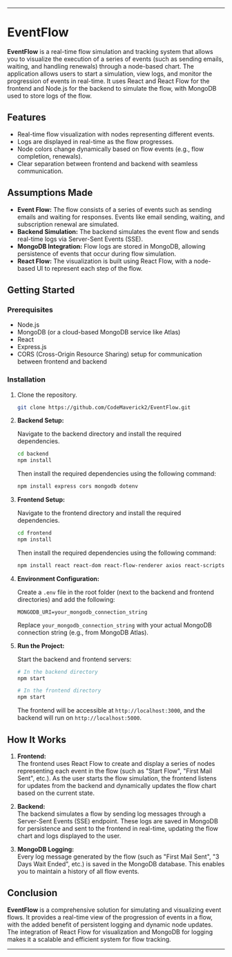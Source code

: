 
---

# EventFlow

**EventFlow** is a real-time flow simulation and tracking system that allows you to visualize the execution of a series of events (such as sending emails, waiting, and handling renewals) through a node-based chart. The application allows users to start a simulation, view logs, and monitor the progression of events in real-time. It uses React and React Flow for the frontend and Node.js for the backend to simulate the flow, with MongoDB used to store logs of the flow.

## Features

- Real-time flow visualization with nodes representing different events.
- Logs are displayed in real-time as the flow progresses.
- Node colors change dynamically based on flow events (e.g., flow completion, renewals).
- Clear separation between frontend and backend with seamless communication.

## Assumptions Made

- **Event Flow:** The flow consists of a series of events such as sending emails and waiting for responses. Events like email sending, waiting, and subscription renewal are simulated.
- **Backend Simulation:** The backend simulates the event flow and sends real-time logs via Server-Sent Events (SSE).
- **MongoDB Integration:** Flow logs are stored in MongoDB, allowing persistence of events that occur during flow simulation.
- **React Flow:** The visualization is built using React Flow, with a node-based UI to represent each step of the flow.

## Getting Started

### Prerequisites

- Node.js
- MongoDB (or a cloud-based MongoDB service like Atlas)
- React
- Express.js
- CORS (Cross-Origin Resource Sharing) setup for communication between frontend and backend




### Installation

1. Clone the repository.

   ```bash
   git clone https://github.com/CodeMaverick2/EventFlow.git
   ```

2. **Backend Setup:**

   Navigate to the backend directory and install the required dependencies.

   ```bash
   cd backend
   npm install
   ```
   Then install the required dependencies using the following command:
   ```bash
   npm install express cors mongodb dotenv
   ```

3. **Frontend Setup:**

   Navigate to the frontend directory and install the required dependencies.

   ```bash
   cd frontend
   npm install
   ```
   Then install the required dependencies using the following command:
   ```bash
   npm install react react-dom react-flow-renderer axios react-scripts
   ```

4. **Environment Configuration:**

   Create a `.env` file in the root folder (next to the backend and frontend directories) and add the following:

   ```
   MONGODB_URI=your_mongodb_connection_string
   ```

   Replace `your_mongodb_connection_string` with your actual MongoDB connection string (e.g., from MongoDB Atlas).

5. **Run the Project:**

   Start the backend and frontend servers:

   ```bash
   # In the backend directory
   npm start

   # In the frontend directory
   npm start
   ```

   The frontend will be accessible at `http://localhost:3000`, and the backend will run on `http://localhost:5000`.

## How It Works

1. **Frontend:**  
   The frontend uses React Flow to create and display a series of nodes representing each event in the flow (such as "Start Flow", "First Mail Sent", etc.). As the user starts the flow simulation, the frontend listens for updates from the backend and dynamically updates the flow chart based on the current state.

2. **Backend:**  
   The backend simulates a flow by sending log messages through a Server-Sent Events (SSE) endpoint. These logs are saved in MongoDB for persistence and sent to the frontend in real-time, updating the flow chart and logs displayed to the user.

3. **MongoDB Logging:**  
   Every log message generated by the flow (such as "First Mail Sent", "3 Days Wait Ended", etc.) is saved in the MongoDB database. This enables you to maintain a history of all flow events.

## Conclusion

**EventFlow** is a comprehensive solution for simulating and visualizing event flows. It provides a real-time view of the progression of events in a flow, with the added benefit of persistent logging and dynamic node updates. The integration of React Flow for visualization and MongoDB for logging makes it a scalable and efficient system for flow tracking.

---

